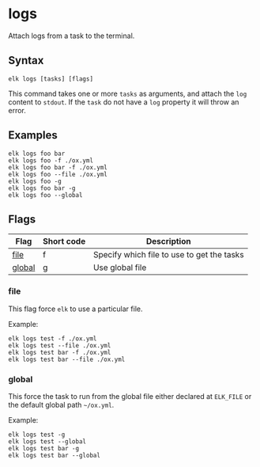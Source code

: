logs
==========

Attach logs from a task to the terminal. 

## Syntax
```
elk logs [tasks] [flags]
```
This command takes one or more `tasks` as arguments, and attach the `log` content to `stdout`. If the `task` do 
not have a `log` property it will throw an error.

## Examples

```
elk logs foo bar
elk logs foo -f ./ox.yml
elk logs foo bar -f ./ox.yml
elk logs foo --file ./ox.yml
elk logs foo -g
elk logs foo bar -g
elk logs foo --global
```

## Flags
| Flag                                  | Short code | Description                                       | 
| -------                               | ------     | -------                                           | 
| [file](#file)                         | f          | Specify which file to use to get the tasks        |
| [global](#global)                     | g          | Use global file                                   |

### file

This flag force `elk` to use a particular file.

Example:
```
elk logs test -f ./ox.yml
elk logs test --file ./ox.yml
elk logs test bar -f ./ox.yml
elk logs test bar --file ./ox.yml
```

### global

This force the task to run from the global file either declared at `ELK_FILE` or the default global path `~/ox.yml`.

Example:

```
elk logs test -g
elk logs test --global
elk logs test bar -g
elk logs test bar --global
```
